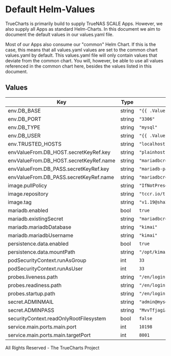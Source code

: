 # Default Helm-Values

TrueCharts is primarily build to supply TrueNAS SCALE Apps.
However, we also supply all Apps as standard Helm-Charts. In this document we aim to document the default values in our values.yaml file.

Most of our Apps also consume our "common" Helm Chart.
If this is the case, this means that all values.yaml values are set to the common chart values.yaml by default. This values.yaml file will only contain values that deviate from the common chart.
You will, however, be able to use all values referenced in the common chart here, besides the values listed in this document.

## Values

| Key | Type | Default | Description |
|-----|------|---------|-------------|
| env.DB_BASE | string | `"{{ .Values.mariadb.mariadbUsername }}"` |  |
| env.DB_PORT | string | `"3306"` |  |
| env.DB_TYPE | string | `"mysql"` |  |
| env.DB_USER | string | `"{{ .Values.mariadb.mariadbDatabase }}"` |  |
| env.TRUSTED_HOSTS | string | `"localhost"` |  |
| envValueFrom.DB_HOST.secretKeyRef.key | string | `"plainhost"` |  |
| envValueFrom.DB_HOST.secretKeyRef.name | string | `"mariadbcreds"` |  |
| envValueFrom.DB_PASS.secretKeyRef.key | string | `"mariadb-password"` |  |
| envValueFrom.DB_PASS.secretKeyRef.name | string | `"mariadbcreds"` |  |
| image.pullPolicy | string | `"IfNotPresent"` |  |
| image.repository | string | `"tccr.io/truecharts/kimai"` |  |
| image.tag | string | `"v1.19@sha256:c397c8f343f90c7997cf524d9b05636571c017db8d9e6db3c6328abfe3cd3b81"` |  |
| mariadb.enabled | bool | `true` |  |
| mariadb.existingSecret | string | `"mariadbcreds"` |  |
| mariadb.mariadbDatabase | string | `"kimai"` |  |
| mariadb.mariadbUsername | string | `"kimai"` |  |
| persistence.data.enabled | bool | `true` |  |
| persistence.data.mountPath | string | `"/opt/kimai/var"` |  |
| podSecurityContext.runAsGroup | int | `33` |  |
| podSecurityContext.runAsUser | int | `33` |  |
| probes.liveness.path | string | `"/en/login"` |  |
| probes.readiness.path | string | `"/en/login"` |  |
| probes.startup.path | string | `"/en/login"` |  |
| secret.ADMINMAIL | string | `"admin@mysecretdomain.com"` |  |
| secret.ADMINPASS | string | `"MvvTfjagiaqDprGNVA"` |  |
| securityContext.readOnlyRootFilesystem | bool | `false` |  |
| service.main.ports.main.port | int | `10198` |  |
| service.main.ports.main.targetPort | int | `8001` |  |

All Rights Reserved - The TrueCharts Project
